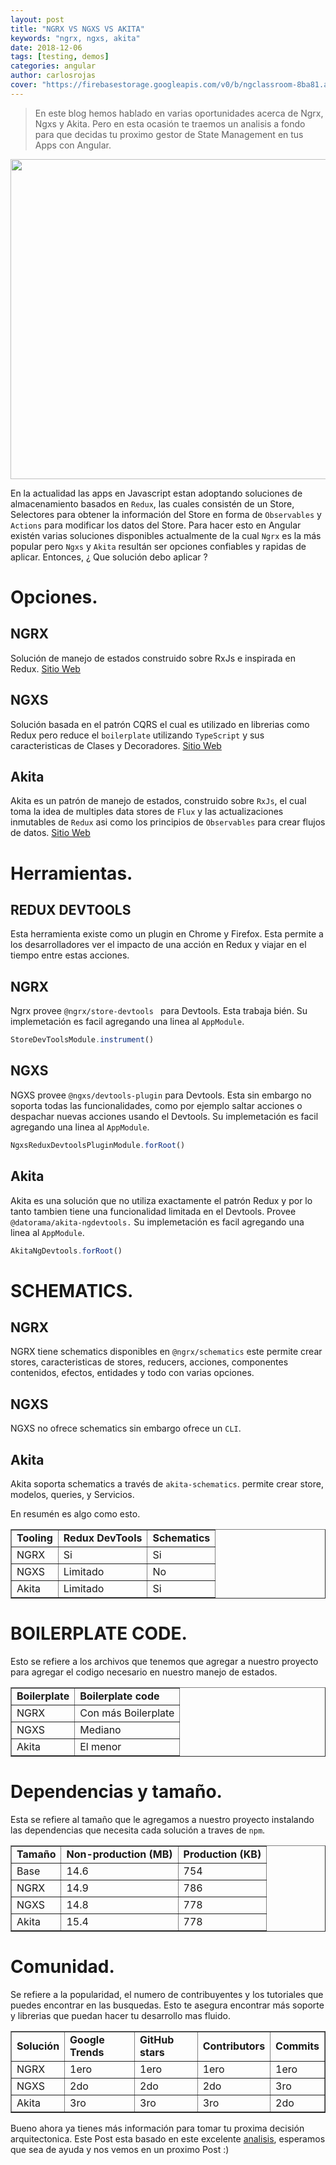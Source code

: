 ```yaml
---
layout: post
title: "NGRX VS NGXS VS AKITA"
keywords: "ngrx, ngxs, akita"
date: 2018-12-06
tags: [testing, demos]
categories: angular
author: carlosrojas
cover: "https://firebasestorage.googleapis.com/v0/b/ngclassroom-8ba81.appspot.com/o/posts%2F2018-12-06-NGRX-NGXS-AKITA%2Fcover.png?alt=media&token=923addd4-0f4c-499e-a458-d769a9770e65"
---
```


> En este blog hemos hablado en varias oportunidades acerca de Ngrx, Ngxs y Akita. Pero en esta ocasión te traemos un analisis a fondo para que decidas tu proximo gestor de State Management en tus Apps con Angular.

<!--summary-->

<img width="1024" height="512" class="responsive" src="https://firebasestorage.googleapis.com/v0/b/ngclassroom-8ba81.appspot.com/o/posts%2F2018-12-06-NGRX-NGXS-AKITA%2Fcover.png?alt=media&token=923addd4-0f4c-499e-a458-d769a9770e65">



En la actualidad las apps en Javascript estan adoptando soluciones de almacenamiento basados en `Redux`, las cuales consistén de un Store, Selectores para obtener la información del Store en forma de `Observables` y `Actions` para modificar los datos del Store. Para hacer esto en Angular existén varias soluciones disponibles actualmente de la cual `Ngrx` es la más popular pero `Ngxs` y `Akita` resultán ser opciones confiables y rapidas de aplicar. Entonces, ¿ Que solución debo aplicar ?

# Opciones.

<h2>NGRX</h2>

Solución de manejo de estados construido sobre RxJs e inspirada en Redux. [Sitio Web](https://ngrx.io/)

<h2>NGXS</h2>

Solución basada en el patrón CQRS el cual es utilizado en librerias como Redux pero reduce el `boilerplate` utilizando `TypeScript` y sus caracteristicas de Clases y Decoradores. [Sitio Web](https://ngxs.gitbook.io/ngxs/)

<h2>Akita</h2>

Akita es un patrón de manejo de estados, construido sobre `RxJs`, el cual toma la idea de multiples data stores de `Flux` y las actualizaciones inmutables de `Redux` asi como los principios de `Observables` para crear flujos de datos. [Sitio Web](https://netbasal.gitbook.io/akita/)

# Herramientas.

<h2>REDUX DEVTOOLS</h2>

Esta herramienta existe como un plugin en Chrome y Firefox. Esta permite a los desarrolladores ver el impacto de una acción en Redux y viajar en el tiempo entre estas acciones.

<h2>NGRX</h2>

Ngrx provee `@ngrx/store-devtools ` para Devtools. Esta trabaja bién. Su implemetación es facil agregando una linea al `AppModule`.

```ts
StoreDevToolsModule.instrument()
```



<h2>NGXS</h2>

NGXS provee `@ngxs/devtools-plugin` para Devtools. Esta sin embargo no soporta todas las funcionalidades, como por ejemplo saltar acciones o despachar nuevas acciones usando el Devtools. Su implemetación es facil agregando una linea al `AppModule`.

```ts
NgxsReduxDevtoolsPluginModule.forRoot()
```

<h2>Akita</h2>

Akita es una solución que no utiliza exactamente el patrón Redux y por lo tanto tambien tiene una funcionalidad limitada en el Devtools.  Provee `@datorama/akita-ngdevtools.` Su implemetación es facil agregando una linea al `AppModule`.

```ts
AkitaNgDevtools.forRoot()
```

# SCHEMATICS.

<h2>NGRX</h2>

NGRX tiene schematics disponibles en `@ngrx/schematics` este permite crear stores, caracteristicas de stores, reducers, acciones, componentes contenidos, efectos, entidades y todo con varias opciones.

<h2>NGXS</h2>

NGXS no ofrece schematics sin embargo ofrece un `CLI`.

<h2>Akita</h2>

Akita soporta schematics a través de `akita-schematics`. permite crear store, modelos, queries, y Servicios.

En resumén es algo como esto.

<table style="width: 100%;" border="1">
<tbody>
<tr>
<td><b>Tooling</b></td>
<td><b>Redux DevTools</b></td>
<td><b>Schematics</b></td>
</tr>
<tr>
<td>NGRX</td>
<td>Si</td>
<td>Si</td>
</tr>
<tr>
<td>NGXS</td>
<td>Limitado</td>
<td>No</td>
</tr>
<tr>
<td>Akita</td>
<td>Limitado</td>
<td>Si</td>
</tr>
</tbody>
</table>

# BOILERPLATE CODE.

Esto se refiere a los archivos que tenemos que agregar a nuestro proyecto para agregar el codigo necesario en nuestro manejo de estados.

<table style="width: 100%;" border="1">
<tbody>
<tr>
<td><b>Boilerplate</b></td>
<td><b>Boilerplate code</b></td>
</tr>
<tr>
<td>NGRX</td>
<td>Con más Boilerplate</td>
</tr>
<tr>
<td>NGXS</td>
<td>Mediano</td>
</tr>
<tr>
<td>Akita</td>
<td>El menor</td>
</tr>
</tbody>
</table>

# Dependencias y tamaño.

Esta se refiere al tamaño que le agregamos a nuestro proyecto instalando las dependencias que necesita cada solución a traves de `npm`.

<table style="width: 100%;" border="1">
<tbody>
<tr>
<td><b>Tamaño</b></td>
<td><b>Non-production (MB)</b></td>
<td><b>Production (KB)</b></td>
</tr>
<tr>
<td>Base</td>
<td>14.6</td>
<td>754</td>
</tr>
<tr>
<td>NGRX</td>
<td>14.9</td>
<td>786</td>
</tr>
<tr>
<td>NGXS</td>
<td>14.8</td>
<td>778</td>
</tr>
<tr>
<td>Akita</td>
<td>15.4</td>
<td>778</td>
</tr>
</tbody>
</table>

# Comunidad.

Se refiere a la popularidad, el numero de contribuyentes y los tutoriales que puedes encontrar en las busquedas. Esto te asegura encontrar más soporte y librerias que puedan hacer tu desarrollo mas fluido.

<table style="width: 100%;" border="1">
<tbody>
<tr>
<td><b>Solución</b></td>
<td><b>Google Trends</b></td>
<td><b>GitHub stars</b></td>
<td><b>Contributors</b></td>
<td><b>Commits</b></td>
</tr>
<tr>
<td>NGRX</td>
<td>1ero</td>
<td>1ero</td>
<td>1ero</td>
<td>1ero</td>
</tr>
<tr>
<td>NGXS</td>
<td>2do</td>
<td>2do</td>
<td>2do</td>
<td>3ro</td>
</tr>
<tr>
<td>Akita</td>
<td>3ro</td>
<td>3ro</td>
<td>3ro</td>
<td>2do</td>
</tr>
</tbody>
</table>

Bueno ahora ya tienes más información para tomar tu proxima decisión arquitectonica. Este Post esta basado en este excelente [analisis](https://ordina-jworks.github.io/angular/2018/10/08/angular-state-management-comparison.html?utm_campaign=Angular%2BWeekly&utm_medium=email&utm_source=Angular_Weekly_19), esperamos que sea de ayuda y nos vemos en un proximo Post :)